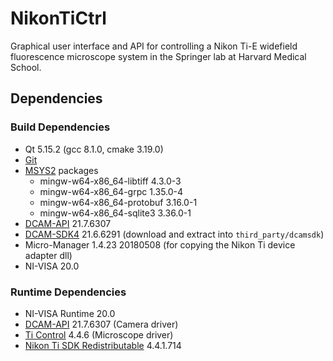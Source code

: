 # NikonTiCtrl

Graphical user interface and API for controlling a Nikon Ti-E widefield fluorescence microscope system in the Springer lab at Harvard Medical School.

## Dependencies

### Build Dependencies
* Qt 5.15.2 (gcc 8.1.0, cmake 3.19.0)
* [Git](https://gitforwindows.org)
* [MSYS2](https://www.msys2.org) packages
    * mingw-w64-x86_64-libtiff 4.3.0-3
    * mingw-w64-x86_64-grpc 1.35.0-4
    * mingw-w64-x86_64-protobuf 3.16.0-1
    * mingw-w64-x86_64-sqlite3 3.36.0-1
* [DCAM-API](https://dcam-api.com) 21.7.6307
* [DCAM-SDK4](https://dcam-api.com/dcam-sdk-login/) 21.6.6291 (download and extract into `third_party/dcamsdk`)
* Micro-Manager 1.4.23 20180508 (for copying the Nikon Ti device adapter dll)
* NI-VISA 20.0

### Runtime Dependencies
* NI-VISA Runtime 20.0
* [DCAM-API](https://dcam-api.com) 21.7.6307 (Camera driver)
* [Ti Control](https://www.nikon.com/products/microscope-solutions/support/download/software/biological/index.htm#toc02) 4.4.6 (Microscope driver) 
* [Nikon Ti SDK Redistributable](https://micro-manager.org/wiki/NikonTI) 4.4.1.714
